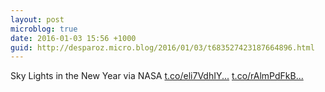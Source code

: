 ```yaml
---
layout: post
microblog: true
date: 2016-01-03 15:56 +1000
guid: http://desparoz.micro.blog/2016/01/03/t683527423187664896.html
---
```

Sky Lights in the New Year via NASA [t.co/eli7VdhIY...](https://t.co/eli7VdhIYs) [t.co/rAlmPdFkB...](https://t.co/rAlmPdFkB9)
